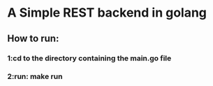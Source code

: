 # A Simple REST backend in golang

## How to run:
### 1:cd to the directory containing the main.go file
### 2:run: make run
